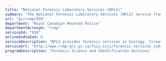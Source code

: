 ```yaml
---
title: "National Forensic Laboratory Services (NFLS)"
summary: "The National Forensic Laboratory Services (NFLS) service from Royal Canadian Mounted Police is not available end-to-end online, according to the GC Service Inventory."
url: "gc/rcmp/928"
department: "Royal Canadian Mounted Police"
departmentAcronym: "rcmp"
serviceId: "928"
onlineEndtoEnd: 0
serviceDescription: "NFLS provides forensic services in biology, firearms, toxicology and trace evidence for police from across Canada, excluding Ontario and Quebec who have their own public forensic laboratories for provincial and municipal investigations. NFLS also oversees the National Anti-Counterfeiting Bureau for all federal, provincial and municipal investigations."
serviceUrl: "http://www.rcmp-grc.gc.ca/fsis-ssji/forensic-services-judiciaires-eng.htm"
programDescription: "Forensic Science and Identification Services"
---
```

